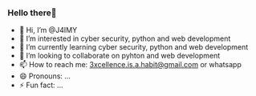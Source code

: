 ### Hello there👋
- 👋 Hi, I’m @J4IMY
- 👀 I’m interested in cyber security, python and web development
- 🌱 I’m currently learning cyber security, python and web development
- 💞️ I’m looking to collaborate on pyhton and web development
- 📫 How to reach me: 3xcellence.is.a.habit@gmail.com  or whatsapp 
- 😄 Pronouns: ...
- ⚡ Fun fact: ...

<!---
J4IMY/J4IMY is a ✨ special ✨ repository because its `README.md` (this file) appears on your GitHub profile.
You can click the Preview link to take a look at your changes.
--->
